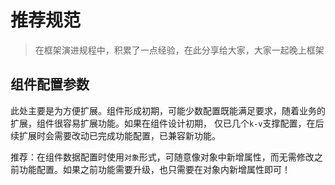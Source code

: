 # 推荐规范

> 在框架演进规程中，积累了一点经验，在此分享给大家，大家一起晚上框架

## 组件配置参数

此处主要是为方便扩展。组件形成初期，可能少数配置既能满足要求，随着业务的扩展，组件很容易扩展功能。如果在组件设计初期，
仅已几个`k-v`支撑配置，在后续扩展时会需要改动已完成功能配置，已兼容新功能。

推荐：在组件数据配置时使用`对象`形式，可随意像对象中新增属性，而无需修改之前功能配置。如果之前功能需要升级，也只需要在对象内新增属性即可！